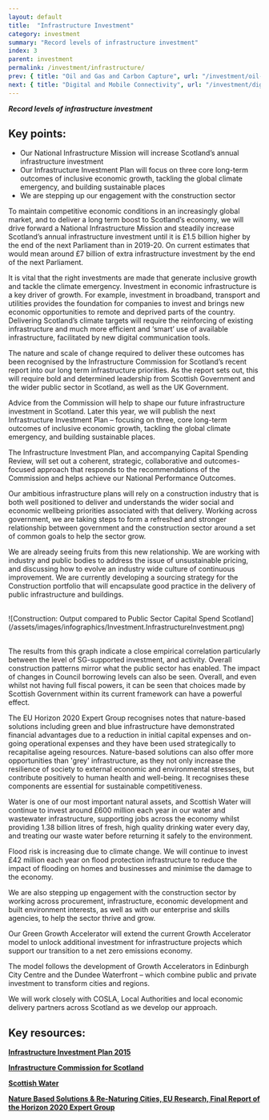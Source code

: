 ```yaml
---
layout: default
title:  "Infrastructure Investment"
category: investment
summary: "Record levels of infrastructure investment"
index: 3
parent: investment
permalink: /investment/infrastructure/
prev: { title: "Oil and Gas and Carbon Capture", url: "/investment/oil-and-gas-carbon-capture/" }
next: { title: "Digital and Mobile Connectivity", url: "/investment/digital-mobile-connectivity/" }
---
```

***Record levels of infrastructure investment***

## Key points:

- Our National Infrastructure Mission will increase Scotland’s annual infrastructure investment
- Our Infrastructure Investment Plan will focus on three core long-term outcomes of inclusive economic growth, tackling the global climate emergency, and building sustainable places
- We are stepping up our engagement with the construction sector

To maintain competitive economic conditions in an increasingly global market, and to deliver a long term boost to Scotland’s economy, we will drive forward a National Infrastructure Mission and steadily increase Scotland’s annual infrastructure investment until it is £1.5 billion higher by the end of the next Parliament than in 2019-20.  On current estimates that would mean around £7 billion of extra infrastructure investment by the end of the next Parliament.  

It is vital that the right investments are made that generate inclusive growth and tackle the climate emergency.  Investment in economic infrastructure is a key driver of growth. For example, investment in broadband, transport and utilities provides the foundation for companies to invest and brings new economic opportunities to remote and deprived parts of the country.  Delivering Scotland’s climate targets will require the reinforcing of existing infrastructure and much more efficient and ‘smart’ use of available infrastructure, facilitated by new digital communication tools.  

The nature and scale of change required to deliver these outcomes has been recognised by the Infrastructure Commission for Scotland’s recent report into our long term infrastructure priorities.  As the report sets out, this will require bold and determined leadership from Scottish Government and the wider public sector in Scotland, as well as the UK Government.  

Advice from the Commission will help to shape our future infrastructure investment in Scotland. Later this year, we will publish the next Infrastructure Investment Plan – focusing on three, core long-term outcomes of inclusive economic growth, tackling the global climate emergency, and building sustainable places.  

The Infrastructure Investment Plan, and accompanying Capital Spending Review, will set out a coherent, strategic, collaborative and outcomes-focused approach that responds to the recommendations of the Commission and helps achieve our National Performance Outcomes.  

Our ambitious infrastructure plans will rely on a construction industry that is both well positioned to deliver and understands the wider social and economic wellbeing priorities associated with that delivery. Working across government, we are taking steps to form a refreshed and stronger relationship between government and the construction sector  around a set of common goals to help the sector grow.  

We are already seeing fruits from this new relationship. We are working with industry and public bodies to address the issue of unsustainable pricing, and discussing how to evolve an industry wide culture of continuous improvement. We are currently developing a sourcing strategy for the Construction portfolio that will encapsulate good practice in the delivery of public infrastructure and buildings.  

<br>
![Construction: Output compared to Public Sector Capital Spend Scotland](/assets/images/infographics/Investment.InfrastructureInvestment.png) 
<br><br>

The results from this graph indicate a close empirical correlation particularly between the level of SG-supported investment, and activity.  Overall construction patterns mirror what the public sector has enabled.  The impact of changes in Council borrowing levels can also be seen.  Overall, and even whilst not having full fiscal powers, it can be seen that choices made by Scottish Government within its current framework can have a powerful effect.  

The EU Horizon 2020 Expert Group recognises notes that nature-based solutions including green and blue infrastructure have demonstrated financial advantages due to a reduction in initial capital expenses and on-going operational expenses and they have been used strategically to recapitalise ageing resources. Nature-based solutions can also offer more opportunities than 'grey' infrastructure, as they not only increase the resilience of society to external economic and environmental stresses, but contribute positively to human health and well-being. It recognises these components are essential for sustainable competitiveness.  

Water is one of our most important natural assets, and Scottish Water will continue to invest around £600 million each year in our water and wastewater infrastructure, supporting jobs across the economy whilst providing 1.38 billion litres of fresh, high quality drinking water every day, and treating our waste water before returning it safely to the environment.  

Flood risk is increasing due to climate change.  We will continue to invest £42 million each year on flood protection infrastructure to reduce the impact of flooding on homes and businesses and minimise the damage to the economy.  

We are also stepping up engagement with the construction sector by working across procurement, infrastructure, economic development and built environment interests, as well as with our enterprise and skills agencies, to help the sector thrive and grow.  

Our Green Growth Accelerator will extend the current Growth Accelerator model to unlock additional investment for infrastructure projects which support our transition to a net zero emissions economy.  

The model follows the development of Growth Accelerators in Edinburgh City Centre and the Dundee Waterfront – which combine public and private investment to transform cities and regions.  

We will work closely with COSLA, Local Authorities and local economic delivery partners across Scotland as we develop our approach.  

## Key resources:

**[Infrastructure Investment Plan 2015](https://www.gov.scot/publications/infrastructure-investment-plan-2015/)**

**[Infrastructure Commission for Scotland](https://infrastructurecommission.scot/)**

**[Scottish Water](https://www.scottishwater.co.uk/)**

**[Nature Based Solutions & Re-Naturing Cities, EU Research, Final Report of the Horizon 2020 Expert Group](http://bookshop.europa.eu/en/towards-an-eu-research-and-innovation-policy-agenda-for-nature-based-solutions-re-naturing-cities-pbKI0215162/)**
 